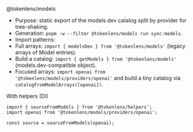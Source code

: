 @tokenlens/models

- Purpose: static export of the models.dev catalog split by provider for tree-shaking.
- Generation: `pnpm -w --filter @tokenlens/models run sync:models`.
- Import patterns:
- Full arrays: `import { modelsDev } from '@tokenlens/models'` (legacy arrays of Model entries).
- Build a catalog: `import { getModels } from '@tokenlens/models'` (models.dev-compatible object).
- Focused arrays: `import openai from '@tokenlens/models/providers/openai'` and build a tiny catalog via `catalogFromModelArrays([openai])`.

With helpers (DI)

```
import { sourceFromModels } from '@tokenlens/helpers';
import openai from '@tokenlens/models/providers/openai';

const source = sourceFromModels(openai);
```
